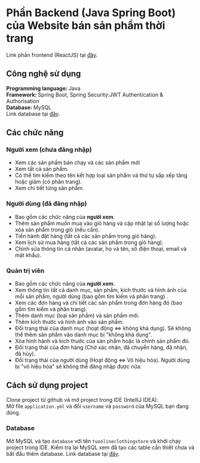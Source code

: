 # Phần Backend (Java Spring Boot) của Website bán sản phẩm thời trang

Link phần frontend (ReactJS) tại [đây](https://github.com/PhanCongTu/TuOnlineClothingStore-FrontEnd.git).

## Công nghệ sử dụng
<b>Programming language: </b>  Java \
<b>Framework: </b>Spring Boot, Spring Security:JWT Authentication & Authorisation \
<b>Database: </b>MySQL \
Link database tại [đây](https://drive.google.com/drive/folders/1Yu9GulWogS1nZt-2qiEnA8HxLjJZ2bll?usp=sharing).
## Các chức năng
### Người xem (chưa đăng nhập)
- Xem các sản phẩm bán chạy và các sản phẩm mới
- Xem tất cả sản phẩm.
- Có thể tìm kiếm theo tên kết hợp loại sản phẩm và thứ tự sắp xếp tăng hoặc giảm (có phân trang).
- Xem chi tiết từng sản phẩm.
### Người dùng (đã đăng nhập)
- Bao gồm các chức năng của <b>người xem</b>.
- Thêm sản phẩm muốn mua vào giỏ hàng và cập nhật lại số lượng hoặc xóa sản phẩm trong giỏ (nếu cần).
- Tiến hành đặt hàng (tất cả các sản phẩm trong giỏ hàng).
- Xem lịch sử mua hàng (tất cả các sản phẩm trong giỏ hàng).
- Chỉnh sửa thông tin cá nhân (avatar, họ và tên, số điện thoại, email và mật khẩu).
### Quản trị viên
- Bao gồm các chức năng của <b>người xem</b>.
- Xem thông tin tất cả danh mục, sản phẩm, kích thước và hỉnh ảnh của mỗi sản phẩm, người dùng (bao gồm tìm kiếm và phân trang) .
- Xem các đơn hàng và chi tiết các sản phẩm trong đơn hàng đó (bao gồm tìm kiếm và phân trang).
- Thêm danh mục (loại sản phẩm) và sản phẩm mới.
- Thêm kích thước và hình ảnh vào sản phẩm.
- Đổi trạng thái của danh mục (hoạt động <=> không khả dụng). Sẽ không thể thêm sản phẩm vào danh mục bị "không khả dụng".
- Xóa hỉnh hành và kích thước của sản phẩm hoặc là chính sản phẩm đó.
- Đổi trạng thái của đơn hàng (Chờ xác nhận, đã chuyển hàng, đã nhận, đã hủy).
- Đổi trạng thái của người dùng (Hoạt động <=> Vô hiệu hóa). Người dùng bị "vô hiệu hóa" sẽ không thể đăng nhập được nữa.
## Cách sử dụng project
Clone project từ github và mở project trong IDE (IntelliJ IDEA).\
Mở file `application.yml` và đổi `username` và `password` của MySQL bạn đang dùng.
### Database
Mở MySQL và tạo `database` với tên `tuonlineclothingstore` và khởi chạy project trong IDE.
Kiểm tra lại MySQL xem đã tạo các table cần thiết chưa và bắt đầu thêm database.
Link database tại [đây](https://drive.google.com/drive/folders/1Yu9GulWogS1nZt-2qiEnA8HxLjJZ2bll?usp=sharing).
